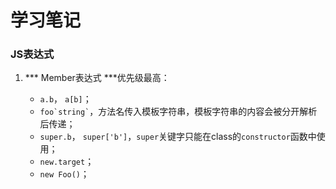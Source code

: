 # 学习笔记

### JS表达式

1. *** Member表达式 ***优先级最高：

    * `a.b`， `a[b]`；
    * ``` foo`string` ```，方法名传入模板字符串，模板字符串的内容会被分开解析后传递；
    * `super.b`， `super['b']`，`super`关键字只能在class的`constructor`函数中使用；
    * `new.target`；
    * `new Foo()`；
    

